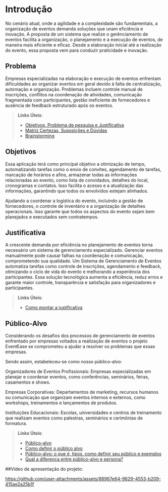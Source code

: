 # Introdução

No cenário atual, onde a agilidade e a complexidade são fundamentais, a organização de eventos demanda soluções que unam eficiência e inovação. A proposta de um sistema que realize o gerênciamento de  eventos facilita a organização, o planejamento e a execução de eventos, de maneira mais eficiente e eficaz. Desde a elaboração inicial até a realização do evento, essa proposta vem para conduzir praticidade e inovação. 


## Problema
Empresas especializadas na elaboração e execução de eventos enfrentam dificuldades ao organizar eventos em geral devido à falta de centralização, automação e organização. Problemas incluem controle manual de inscrições, conflitos na coordenação de atividades, comunicação fragmentada com participantes, gestão ineficiente de fornecedores e ausência de feedback estruturado após os eventos.

> **Links Úteis**:
> - [Objetivos, Problema de pesquisa e Justificativa](https://medium.com/@versioparole/objetivos-problema-de-pesquisa-e-justificativa-c98c8233b9c3)
> - [Matriz Certezas, Suposições e Dúvidas](https://medium.com/educa%C3%A7%C3%A3o-fora-da-caixa/matriz-certezas-suposi%C3%A7%C3%B5es-e-d%C3%BAvidas-fa2263633655)
> - [Brainstorming](https://www.euax.com.br/2018/09/brainstorming/)

## Objetivos

Essa aplicação terá como principal objetivo a otimização de tempo, automatizando tarefas como o envio de convites, agendamento de tarefas, marcação de horários e afins, armazenar todas as informações relacionadas ao evento, como lista de convidados, detalhes do local, cronogramas e contatos. Isso facilita o acesso e a atualização das informações, garantindo que todos os envolvidos estejam alinhados. 

Ajudando a coordenar a logística do evento, incluindo a gestão de fornecedores, o controle de inventário e a organização de detalhes operacionais. Isso garante que todos os aspectos do evento sejam bem planejados e executados sem contratempos. 
 

## Justificativa

A crescente demanda por eficiência no planejamento de eventos torna necessário um sistema de gerenciamento especializado. Gerenciar eventos manualmente pode causar falhas na coordenação e comunicação, comprometendo sua qualidade. Um Sistema de Gerenciamento de Eventos automatiza tarefas como controle de inscrições, agendamento e feedback, otimizando o ciclo de vida do evento e melhorando a experiência dos participantes. Essa solução tecnológica aumenta a eficiência, reduz erros e garante maior controle, transparência e satisfação para organizadores e participantes. 

> **Links Úteis**:
> - [Como montar a justificativa](https://guiadamonografia.com.br/como-montar-justificativa-do-tcc/)

## Público-Alvo

Considerando os desafios dos processos de gerenciamento de eventos enfrentado por empresas voltados a realização de eventos o projeto EventEase se comprometeu a ajudar a resolver os problemas que essas empresas. 

 

Sendo assim, estabeleceu-se como nosso público-alvo: 

 

Organizadores de Eventos Profissionais: Empresas especializadas em planejar e coordenar eventos, como conferências, seminários, feiras, casamentos e shows. 

Empresas Corporativas: Departamentos de marketing, recursos humanos ou comunicação que organizam eventos internos e externos, como workshops, treinamentos e lançamentos de produtos. 

Instituições Educacionais: Escolas, universidades e centros de treinamento que realizam eventos como palestras, seminários e cerimônias de formatura.  

> **Links Úteis**:
> - [Público-alvo](https://blog.hotmart.com/pt-br/publico-alvo/)
> - [Como definir o público alvo](https://exame.com/pme/5-dicas-essenciais-para-definir-o-publico-alvo-do-seu-negocio/)
> - [Público-alvo: o que é, tipos, como definir seu público e exemplos](https://klickpages.com.br/blog/publico-alvo-o-que-e/)
> - [Qual a diferença entre público-alvo e persona?](https://rockcontent.com/blog/diferenca-publico-alvo-e-persona/)




##Vídeo de apresentação do projeto:



https://github.com/user-attachments/assets/88967e64-9629-4553-b209-415ae2a25b1f


